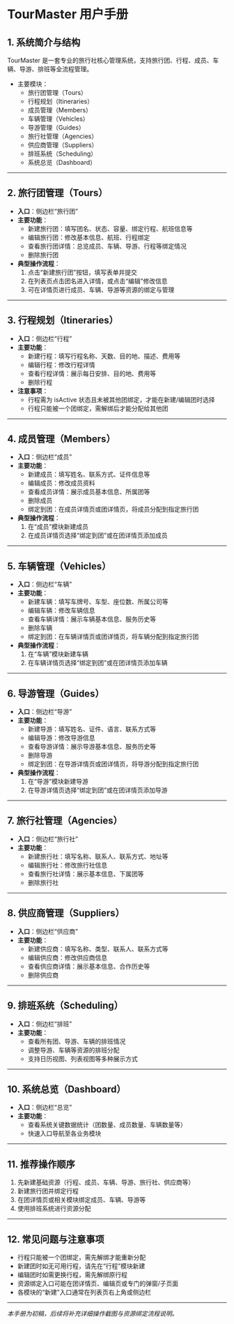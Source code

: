 # TourMaster 用户手册

## 1. 系统简介与结构
TourMaster 是一套专业的旅行社核心管理系统，支持旅行团、行程、成员、车辆、导游、排班等全流程管理。

- 主要模块：
  - 旅行团管理（Tours）
  - 行程规划（Itineraries）
  - 成员管理（Members）
  - 车辆管理（Vehicles）
  - 导游管理（Guides）
  - 旅行社管理（Agencies）
  - 供应商管理（Suppliers）
  - 排班系统（Scheduling）
  - 系统总览（Dashboard）

---

## 2. 旅行团管理（Tours）
- **入口**：侧边栏“旅行团”
- **主要功能**：
  - 新建旅行团：填写团名、状态、容量、绑定行程、航班信息等
  - 编辑旅行团：修改基本信息、航班、行程绑定
  - 查看旅行团详情：总览成员、车辆、导游、行程等绑定情况
  - 删除旅行团
- **典型操作流程**：
  1. 点击“新建旅行团”按钮，填写表单并提交
  2. 在列表页点击团名进入详情，或点击“编辑”修改信息
  3. 可在详情页进行成员、车辆、导游等资源的绑定与管理

---

## 3. 行程规划（Itineraries）
- **入口**：侧边栏“行程”
- **主要功能**：
  - 新建行程：填写行程名称、天数、目的地、描述、费用等
  - 编辑行程：修改行程详情
  - 查看行程详情：展示每日安排、目的地、费用等
  - 删除行程
- **注意事项**：
  - 行程需为 isActive 状态且未被其他团绑定，才能在新建/编辑团时选择
  - 行程只能被一个团绑定，需解绑后才能分配给其他团

---

## 4. 成员管理（Members）
- **入口**：侧边栏“成员”
- **主要功能**：
  - 新建成员：填写姓名、联系方式、证件信息等
  - 编辑成员：修改成员资料
  - 查看成员详情：展示成员基本信息、所属团等
  - 删除成员
  - 绑定到团：在成员详情页或团详情页，将成员分配到指定旅行团
- **典型操作流程**：
  1. 在“成员”模块新建成员
  2. 在成员详情页选择“绑定到团”或在团详情页添加成员

---

## 5. 车辆管理（Vehicles）
- **入口**：侧边栏“车辆”
- **主要功能**：
  - 新建车辆：填写车牌号、车型、座位数、所属公司等
  - 编辑车辆：修改车辆信息
  - 查看车辆详情：展示车辆基本信息、服务历史等
  - 删除车辆
  - 绑定到团：在车辆详情页或团详情页，将车辆分配到指定旅行团
- **典型操作流程**：
  1. 在“车辆”模块新建车辆
  2. 在车辆详情页选择“绑定到团”或在团详情页添加车辆

---

## 6. 导游管理（Guides）
- **入口**：侧边栏“导游”
- **主要功能**：
  - 新建导游：填写姓名、证件、语言、联系方式等
  - 编辑导游：修改导游信息
  - 查看导游详情：展示导游基本信息、服务历史等
  - 删除导游
  - 绑定到团：在导游详情页或团详情页，将导游分配到指定旅行团
- **典型操作流程**：
  1. 在“导游”模块新建导游
  2. 在导游详情页选择“绑定到团”或在团详情页添加导游

---

## 7. 旅行社管理（Agencies）
- **入口**：侧边栏“旅行社”
- **主要功能**：
  - 新建旅行社：填写名称、联系人、联系方式、地址等
  - 编辑旅行社：修改旅行社信息
  - 查看旅行社详情：展示基本信息、下属团等
  - 删除旅行社

---

## 8. 供应商管理（Suppliers）
- **入口**：侧边栏“供应商”
- **主要功能**：
  - 新建供应商：填写名称、类型、联系人、联系方式等
  - 编辑供应商：修改供应商信息
  - 查看供应商详情：展示基本信息、合作历史等
  - 删除供应商

---

## 9. 排班系统（Scheduling）
- **入口**：侧边栏“排班”
- **主要功能**：
  - 查看所有团、导游、车辆的排班情况
  - 调整导游、车辆等资源的排班分配
  - 支持日历视图、列表视图等多种展示方式

---

## 10. 系统总览（Dashboard）
- **入口**：侧边栏“总览”
- **主要功能**：
  - 查看系统关键数据统计（团数量、成员数量、车辆数量等）
  - 快速入口导航至各业务模块

---

## 11. 推荐操作顺序
1. 先新建基础资源（行程、成员、车辆、导游、旅行社、供应商等）
2. 新建旅行团并绑定行程
3. 在团详情页或相关模块绑定成员、车辆、导游等
4. 使用排班系统进行资源分配

---

## 12. 常见问题与注意事项
- 行程只能被一个团绑定，需先解绑才能重新分配
- 新建团时如无可用行程，请先在“行程”模块新建
- 编辑团时如需更换行程，需先解绑原行程
- 资源绑定入口可能在团详情页、编辑页或专门的弹窗/子页面
- 各模块的“新建”入口通常在列表页右上角或侧边栏

---
*本手册为初稿，后续将补充详细操作截图与资源绑定流程说明。*